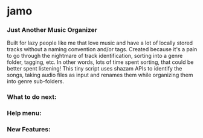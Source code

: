 # jamo
### Just Another Music Organizer

Built for lazy people like me that love music and have a lot of locally stored tracks without a naming convention and/or tags.
Created because it's a pain to go through the nightmare of track identification, sorting into a genre folder, tagging, etc.
In other words, lots of time spent sorting, that could be better spent listening!
This tiny script uses shazam APIs to identify the songs, taking audio files as input and renames them while organizing them into genre sub-folders.

### What to do next:

### Help menu:

### New Features:

